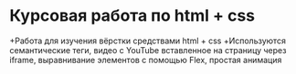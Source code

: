 # Курсовая работа по html + css
+Работа для изучения вёрстки средствами html + css
+Используются семантические теги, видео с YouTube вставленное на страницу через iframe, выравнивание элементов с помощью Flex, простая анимация

